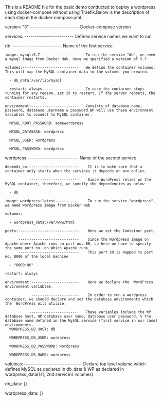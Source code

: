 This is a README file for the basic demo conducted to deploy a wordpress using docker-compose without using Traefik.Below is the description of each step in the docker-compose.yml.

version: "3" -------------------------   Docker-compose version

services:    -------------------------   Defines service names we want to run

db:          -------------------------   Name of the first service

    image: mysql:5.7------------------   To run the service "db", we need a mysql image from Docker Hub. Here we specified a version of 5.7
    
    volumes:--------------------------   We define the container volumes. This will map the MySQL container data to the volumes you created.
    
      - db_data:/var/lib/mysql
      
      restart: always-----------------   In case the container stops running for any reason, set it to restart. If the server reboots, the container restarts.
      
    environment:----------------------   Consists of database name, password, database username & password.WP will use these environment variables to connect to MySQL container.
    
      MYSQL_ROOT_PASSWORD: somewordpress
      
      MYSQL_DATABASE: wordpress
      
      MYSQL_USER: wordpress
      
      MYSQL_PASSWORD: wordpress
      
    
  wordpress:--------------------------    Name of the second service
  
    depends_on:-----------------------    It is to make sure that a container only starts when the services it depends on are online. 
    
               -----------------------    Since WordPress relies on the MySQL container, therefore, we specify the dependencies as below
               
      - db
      
    image: wordpress:latest-----------    To run the service "wordpress", we need wordpress image from Docker Hub
    
    volumes:
    
      - wordpress_data:/var/www/html
      
    ports:----------------------------    Here we set the Container port.
    
          ----------------------------    Since the Wordpress image on Apache where Apache runs on port no. 80, so here we have to specify the same port no. on Which Apache runs           
          ----------------------------    This port 80 is mapped to port no. 8000 of the local machine
      
      - "8000:80"
      
    restart: always
    
    environment:----------------------    Here we declare the  WordPress environment variables. 
    
                ----------------------    In order to run a wordpress container, we should declare and set the database environments which the  WordPress will utilize.
               
               ----------------------    These variables include the WP database host, WP database user name, database user password, % the database name defined in the MySQL service (first service in our case) environments.
      WORDPRESS_DB_HOST: db
      
      WORDPRESS_DB_USER: wordpress
      
      WORDPRESS_DB_PASSWORD: wordpress
      
      WORDPRESS_DB_NAME: wordpress
      
volumes:------------------------------     Declare top level volume which defines MySQL as declared in db_data & WP as declared in wordpress_data(1st, 2nd service's volumes)
 
 db_data: {}
 
 wordpress_data: {}
